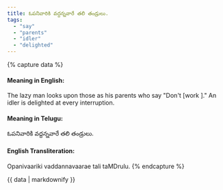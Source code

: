 ```yaml
---
title: ఓపనివారికి వద్దన్నవారే తలి తండ్రులు.
tags:
  - "say"
  - "parents"
  - "idler"
  - "delighted"
---
```


{% capture data %}
#### Meaning in English:
The lazy man looks upon those as his parents who say "Don't [work ]."
An idler is delighted at every interruption.

#### Meaning in Telugu:
ఓపనివారికి వద్దన్నవారే తలి తండ్రులు.

#### English Transliteration:
Opanivaariki vaddannavaarae tali taMDrulu.
{% endcapture %}

<div class="notice">{{ data | markdownify }}</div>

